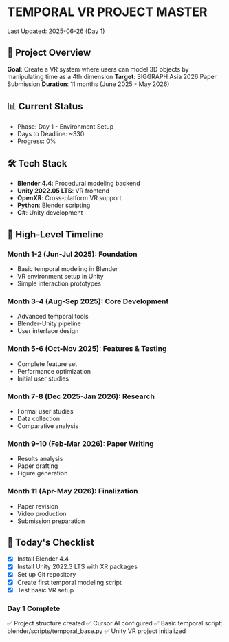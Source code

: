 # TEMPORAL VR PROJECT MASTER
Last Updated: 2025-06-26 (Day 1)

## 🎯 Project Overview
**Goal**: Create a VR system where users can model 3D objects by manipulating time as a 4th dimension
**Target**: SIGGRAPH Asia 2026 Paper Submission
**Duration**: 11 months (June 2025 - May 2026)

## 📊 Current Status
- Phase: Day 1 - Environment Setup
- Days to Deadline: ~330
- Progress: 0%

## 🛠️ Tech Stack
- **Blender 4.4**: Procedural modeling backend
- **Unity 2022.05 LTS**: VR frontend
- **OpenXR**: Cross-platform VR support
- **Python**: Blender scripting
- **C#**: Unity development

## 📅 High-Level Timeline
### Month 1-2 (Jun-Jul 2025): Foundation
- Basic temporal modeling in Blender
- VR environment setup in Unity
- Simple interaction prototypes

### Month 3-4 (Aug-Sep 2025): Core Development
- Advanced temporal tools
- Blender-Unity pipeline
- User interface design

### Month 5-6 (Oct-Nov 2025): Features & Testing
- Complete feature set
- Performance optimization
- Initial user studies

### Month 7-8 (Dec 2025-Jan 2026): Research
- Formal user studies
- Data collection
- Comparative analysis

### Month 9-10 (Feb-Mar 2026): Paper Writing
- Results analysis
- Paper drafting
- Figure generation

### Month 11 (Apr-May 2026): Finalization
- Paper revision
- Video production
- Submission preparation

## 🎯 Today's Checklist
- [x] Install Blender 4.4
- [x] Install Unity 2022.3 LTS with XR packages
- [x] Set up Git repository
- [x] Create first temporal modeling script
- [x] Test basic VR setup

### Day 1 Complete
✅ Project structure created
✅ Cursor AI configured
✅ Basic temporal script: blender/scripts/temporal_base.py
✅ Unity VR project initialized